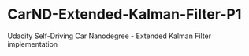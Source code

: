 # CarND-Extended-Kalman-Filter-P1
Udacity Self-Driving Car Nanodegree - Extended Kalman Filter implementation
